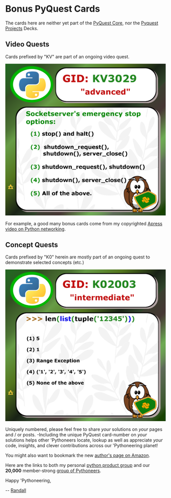 # Bonus PyQuest Cards

The cards here are neither yet part of the [PyQuest Core](https://github.com/Python3-Training/PyQuest/tree/main/CardGame/QuestCore), nor the [Pyquest Projects](https://github.com/Python3-Training/PyQuest/tree/main/CardGame/QuestProjects) Decks. 

## Video Quests
Cards prefixed by "KV" are part of an ongoing video quest.

![Nagy's Apress Socket Video](https://github.com/Python3-Training/PyQuest/blob/main/CardGame/QuestBonus/KV3029.png)

For example, a good many bonus cards come from my copyrighted [Apress video on Python networking](https://link.springer.com/video/10.1007/978-1-4842-9454-3).

## Concept Quests
Cards prefixed by "K0" herein are mostly part of an ongoing quest to demonstrate selected concepts (etc.)

![Quest Case Studies](https://github.com/Python3-Training/PyQuest/blob/main/CardGame/QuestBonus/K02003.png)

Uniquely numbered, please feel free to share *_your_* solutions on *_your_* pages and / or posts. -Including the unique PyQuest card-number on *_your_* solutions helps other 'Pythoneers locate, lookup as well as appreciate *_your_* code, insights, and clever contributions across our 'Pythoneering planet!

You might also want to bookmark the new [author's page on Amazon](https://www.amazon.com/Randall-Nagy/e/B08ZJLH1VN).

Here are the links to both my personal [python product group](https://www.facebook.com/groups/nagyspythontraining) and our **20,000** member-strong [group of Pythoneers](https://www.facebook.com/groups/Python3Training). 

Happy 'Pythoneering,

-- [Randall](http://www.soft9000.com)
